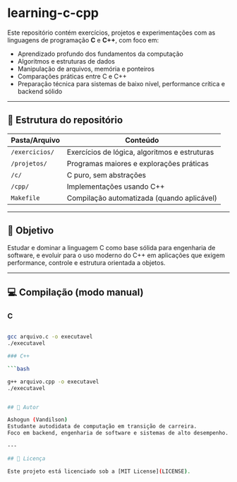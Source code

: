 # learning-c-cpp

Este repositório contém exercícios, projetos e experimentações com as linguagens de programação **C** e **C++**, com foco em:

- Aprendizado profundo dos fundamentos da computação
- Algoritmos e estruturas de dados
- Manipulação de arquivos, memória e ponteiros
- Comparações práticas entre C e C++
- Preparação técnica para sistemas de baixo nível, performance crítica e backend sólido

---

## 📂 Estrutura do repositório

| Pasta/Arquivo     | Conteúdo                                      |
|-------------------|-----------------------------------------------|
| `/exercicios/`    | Exercícios de lógica, algoritmos e estruturas |
| `/projetos/`      | Programas maiores e explorações práticas      |
| `/c/`             | C puro, sem abstrações                        |
| `/cpp/`           | Implementações usando C++                     |
| `Makefile`        | Compilação automatizada (quando aplicável)    |

---

## 🧠 Objetivo

Estudar e dominar a linguagem C como base sólida para engenharia de software, e evoluir para o uso moderno do C++ em aplicações que exigem performance, controle e estrutura orientada a objetos.

---

## 💻 Compilação (modo manual)

### C

```bash

gcc arquivo.c -o executavel
./executavel

### C++

```bash

g++ arquivo.cpp -o executavel
./executavel


## 👨 Autor

Ashogun (Vandilson)  
Estudante autodidata de computação em transição de carreira.  
Foco em backend, engenharia de software e sistemas de alto desempenho.

---

## 📝 Licença

Este projeto está licenciado sob a [MIT License](LICENSE).
